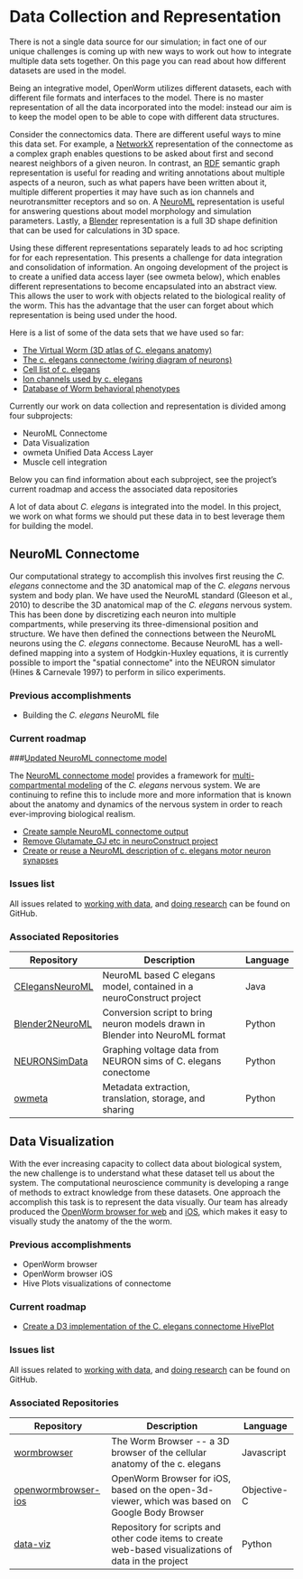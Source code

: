 Data Collection and Representation
==================================

There is not a single data source for our simulation; in fact one of our unique challenges is coming up with new ways to work out how to integrate multiple data sets together. On this page you can read about how different datasets are used in the model.

Being an integrative model, OpenWorm utilizes different datasets, each with different file formats and interfaces to the model. There is no master representation of all the data incorporated into the model: instead our aim is to keep the model open to be able to cope with different data structures.

Consider the connectomics data. There are different useful ways to mine this data set. For example, a [NetworkX](https://networkx.github.io/) representation of the connectome as a complex graph enables questions to be asked about first and second nearest neighbors of a given neuron. In contrast, an [RDF](http://www.w3.org/RDF/) semantic graph representation is useful for reading and writing annotations about multiple aspects of a neuron, such as what papers have been written about it, multiple different properties it may have such as ion channels and neurotransmitter receptors and so on. A [NeuroML](http://www.neuroml.org/) representation is useful for answering questions about model morphology and simulation parameters. Lastly, a [Blender](http://www.blender.org/) representation is a full 3D shape definition that can be used for calculations in 3D space.

Using these different representations separately leads to ad hoc scripting for for each representation. This presents a challenge for data integration and consolidation of information. An ongoing development of the project is to create a unified data access layer (see owmeta below), which enables different representations to become encapsulated into an abstract view. This allows the user to work with objects related to the biological reality of the worm. This has the advantage that the user can forget about which representation is being used under the hood.

Here is a list of some of the data sets that we have used so far:

-   [The Virtual Worm (3D atlas of C. elegans anatomy)](http://caltech.wormbase.org/virtualworm/)
-   [The c. elegans connectome (wiring diagram of neurons)](http://www.wormatlas.org/neuronalwiring.html)
-   [Cell list of c. elegans](https://docs.google.com/spreadsheet/pub?key=0Avt3mQaA-HaMdGFnQldkWm9oUmQ3YjZ1LXJ4OHFnR0E&output=html)
-   [Ion channels used by c. elegans](https://docs.google.com/spreadsheet/pub?key=0Avt3mQaA-HaMdEd6S0dfVnE4blhaY2ZIWDBvZFNjT0E&output=html)
-   [Database of Worm behavioral phenotypes](http://www.ncbi.nlm.nih.gov/pubmed/23852451)

Currently our work on data collection and representation is divided among four subprojects:

-   NeuroML Connectome
-   Data Visualization
-   owmeta Unified Data Access Layer
-   Muscle cell integration

Below you can find information about each subproject, see the project’s current roadmap and access the associated data repositories

A lot of data about *C. elegans* is integrated into the model. In this project, we work on what forms we should put these data in to best leverage them for building the model.

NeuroML Connectome
------------------

Our computational strategy to accomplish this involves first reusing the *C. elegans* connectome and the 3D anatomical map of the *C. elegans* nervous system and body plan. We have used the NeuroML standard (Gleeson et al., 2010) to describe the 3D anatomical map of the *C. elegans* nervous system. This has been done by discretizing each neuron into multiple compartments, while preserving its three-dimensional position and structure. We have then defined the connections between the NeuroML neurons using the *C. elegans* connectome. Because NeuroML has a well-defined mapping into a system of Hodgkin-Huxley equations, it is currently possible to import the "spatial connectome" into the NEURON simulator (Hines & Carnevale 1997) to perform in silico experiments.

### Previous accomplishments

-   Building the *C. elegans* NeuroML file

### Current roadmap

###[Updated NeuroML connectome model](https://github.com/openworm/OpenWorm/issues?milestone=15&state=open)

The [NeuroML connectome model](https://github.com/openworm/CElegansNeuroML) provides a framework for [multi-compartmental modeling](https://en.wikipedia.org/wiki/Multi-compartment_model) of the *C. elegans* nervous system. We are continuing to refine this to include more and more information that is known about the anatomy and dynamics of the nervous system in order to reach ever-improving biological realism.

-   [Create sample NeuroML connectome output](https://github.com/openworm/OpenWorm/issues/114)
-   [Remove Glutamate\_GJ etc in neuroConstruct project](https://github.com/openworm/OpenWorm/issues/50)
-   [Create or reuse a NeuroML description of c. elegans motor neuron synapses](https://github.com/openworm/OpenWorm/issues/124)

### Issues list

All issues related to [working with data](https://github.com/openworm/OpenWorm/issues?direction=desc&labels=data+parsing&page=1&sort=comments&state=open), and [doing research](https://github.com/openworm/OpenWorm/issues?direction=desc&labels=research&page=1&sort=comments&state=open) can be found on GitHub.

### Associated Repositories


Repository | Description | Language
------------ | ------------- | ------------
<a href="https://github.com/openworm/CElegansNeuroML">CElegansNeuroML</a> | NeuroML based C elegans model, contained in a neuroConstruct project  | Java
<a href="https://github.com/openworm/Blender2NeuroML">Blender2NeuroML</a> | Conversion script to bring neuron models drawn in Blender into NeuroML format  | Python
<a href="https://github.com/openworm/NEURONSimData">NEURONSimData</a> | Graphing voltage data from NEURON sims of C. elegans conectome | Python
<a href="https://github.com/openworm/owmeta">owmeta</a> | Metadata extraction, translation, storage, and sharing | Python



Data Visualization
------------------

With the ever increasing capacity to collect data about biological system, the new challenge is to understand what these dataset tell us about the system. The computational neuroscience community is developing a range of methods to extract knowledge from these datasets. One approach the accomplish this task is to represent the data visually. Our team has already produced the [OpenWorm browser for web](http://browser.openworm.org) and [iOS](https://itunes.apple.com/us/app/openworm-browser/id595581306?mt=8), which makes it easy to visually study the anatomy of the the worm.

### Previous accomplishments

-   OpenWorm browser
-   OpenWorm browser iOS
-   Hive Plots visualizations of connectome

### Current roadmap

-   [Create a D3 implementation of the C. elegans connectome HivePlot](https://github.com/openworm/OpenWorm/issues/89)

### Issues list

All issues related to [working with data](https://github.com/openworm/OpenWorm/issues?direction=desc&labels=data+parsing&page=1&sort=comments&state=open), and [doing research](https://github.com/openworm/OpenWorm/issues?direction=desc&labels=research&page=1&sort=comments&state=open) can be found on GitHub.

### Associated Repositories

Repository | Description | Language
------------ | ------------- | ------------
<a href="https://github.com/openworm/wormbrowser">wormbrowser</a> | The Worm Browser -- a 3D browser of the cellular anatomy of the c. elegans | Javascript
<a href="https://github.com/openworm/openwormbrowser-ios">openwormbrowser-ios</a> | OpenWorm Browser for iOS, based on the open-3d-viewer, which was based on Google Body Browser | Objective-C
<a href="https://github.com/openworm/data-viz">data-viz</a> | Repository for scripts and other code items to create web-based visualizations of data in the project | Python
